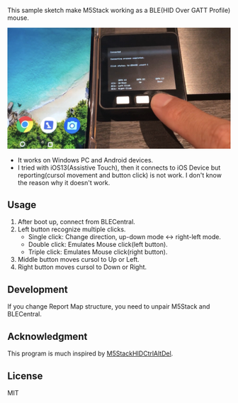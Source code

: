 This sample sketch make M5Stack working as a BLE(HID Over GATT Profile) mouse.

![How it works](./m5stack.jpg "mouse")

- It works on Windows PC and Android devices.
- I tried with iOS13(Assistive Touch), then it connects to iOS Device but reporting(cursol movement and button click) is not work. I don't know the reason why it doesn't work.

## Usage

1. After boot up, connect from BLECentral.
1. Left button recognize multiple clicks.
    - Single click: Change direction, up-down mode <-> right-left mode.
    - Double click: Emulates Mouse click(left button).
    - Triple click: Emulates Mouse click(right button).
1. Middle button moves cursol to Up or Left.
1. Right button moves cursol to Down or Right.

## Development

If you change Report Map structure, you need to unpair M5Stack and BLECentral.

## Acknowledgment

This program is much inspired by [M5StackHIDCtrlAltDel](https://github.com/mhama/M5StackHIDCtrlAltDel).

## License

MIT
